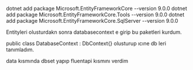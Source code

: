 dotnet add package Microsoft.EntityFrameworkCore --version 9.0.0
dotnet add package Microsoft.EntityFrameworkCore.Tools --version 9.0.0
dotnet add package Microsoft.EntityFrameworkCore.SqlServer --version 9.0.0

Entityleri olusturdakn sonra databasecontext e girip bu paketleri kurdum.

public class DatabaseContext : DbContext{}
olusturup ıcıne db leri tanımladım.

data kısmında dbset yapıp fluentapi kısmını verdim
